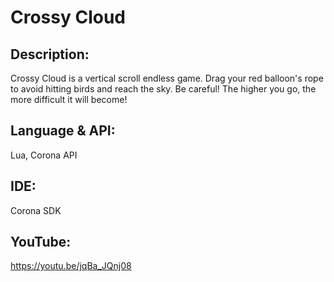 # Crossy Cloud 
## Description: 
Crossy Cloud is a vertical scroll endless game. Drag your red balloon's rope to avoid hitting birds and reach the sky. Be careful! The higher you go, the more difficult it will become! 

## Language & API: 
Lua, Corona API

## IDE: 
Corona SDK

## YouTube:
https://youtu.be/jqBa_JQnj08
